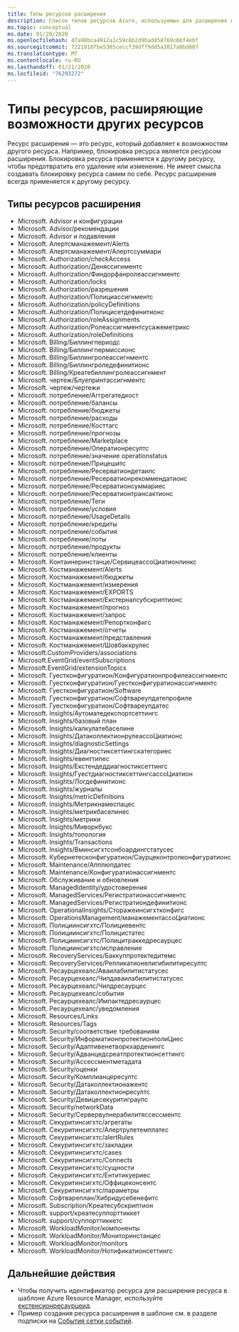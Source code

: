 ```yaml
---
title: Типы ресурсов расширения
description: Список типов ресурсов Azure, используемых для расширения возможностей других типов ресурсов.
ms.topic: conceptual
ms.date: 01/20/2020
ms.openlocfilehash: 47a98bca4912a1c59c8b2d9bad458769c6bf4ebf
ms.sourcegitcommit: 7221918fbe5385ceccf39dff9dd5a3817a0bd807
ms.translationtype: MT
ms.contentlocale: ru-RU
ms.lasthandoff: 01/21/2020
ms.locfileid: "76293272"
---
```

# <a name="resource-types-that-extend-capabilities-of-other-resources"></a>Типы ресурсов, расширяющие возможности других ресурсов

Ресурс расширения — это ресурс, который добавляет к возможностям другого ресурса. Например, блокировка ресурса является ресурсом расширения. Блокировка ресурса применяется к другому ресурсу, чтобы предотвратить его удаление или изменение. Не имеет смысла создавать блокировку ресурса самим по себе. Ресурс расширения всегда применяется к другому ресурсу.

## <a name="extension-resource-types"></a>Типы ресурсов расширения

- Microsoft. Advisor и конфигурации
- Microsoft. Advisor/рекомендации
- Microsoft. Advisor и подавления
- Microsoft. Алертсманажемент/Alerts
- Microsoft. Алертсманажемент/Алертссуммари
- Microsoft. Authorization/checkAccess
- Microsoft. Authorization/Деняссигнментс
- Microsoft. Authorization/Финдорфанролеассигнментс
- Microsoft. Authorization/locks
- Microsoft. Authorization/разрешения
- Microsoft. Authorization/Полициассигнментс
- Microsoft. Authorization/policyDefinitions
- Microsoft. Authorization/Полицисетдефинитионс
- Microsoft. Authorization/roleAssignments
- Microsoft. Authorization/Ролеассигнментсусажеметрикс
- Microsoft. Authorization/roleDefinitions
- Microsoft. Billing/Биллингпериодс
- Microsoft. Billing/Биллингпермиссионс
- Microsoft. Billing/Биллингролеассигнментс
- Microsoft. Billing/Биллингроледефинитионс
- Microsoft. Billing/Креатебиллингролеассигнмент
- Microsoft. чертеж/Блуепринтассигнментс
- Microsoft. чертеж/чертежи
- Microsoft. потребление/Аггрегатедкост
- Microsoft. потребление/балансы
- Microsoft. потребление/бюджеты
- Microsoft. потребление/расходы
- Microsoft. потребление/Косттагс
- Microsoft. потребление/прогнозы
- Microsoft. потребление/Marketplace
- Microsoft. потребление/Оператионресултс
- Microsoft. потребление/значение operationstatus
- Microsoft. потребление/Прицешитс
- Microsoft. потребление/Ресерватиондетаилс
- Microsoft. потребление/Ресерватионрекоммендатионс
- Microsoft. потребление/Ресерватионсуммариес
- Microsoft. потребление/Ресерватионтрансактионс
- Microsoft. потребление/Теги
- Microsoft. потребление/условия
- Microsoft. потребление/UsageDetails
- Microsoft. потребление/кредиты
- Microsoft. потребление/события
- Microsoft. потребление/лоты
- Microsoft. потребление/продукты
- Microsoft. потребление/клиенты
- Microsoft. Контаинеринстанце/СервицеассоЦиатионлинкс
- Microsoft. Костманажемент/Alerts
- Microsoft. Костманажемент/бюджеты
- Microsoft. Костманажемент/измерения
- Microsoft. Костманажемент/EXPORTS
- Microsoft. Костманажемент/Екстерналсубскриптионс
- Microsoft. Костманажемент/прогноз
- Microsoft. Костманажемент/запрос
- Microsoft. Костманажемент/Репортконфигс
- Microsoft. Костманажемент/отчеты
- Microsoft. Костманажемент/представления
- Microsoft. Костманажемент/Шовбаккрулес
- Microsoft.CustomProviders/associations
- Microsoft.EventGrid/eventSubscriptions
- Microsoft.EventGrid/extensionTopics
- Microsoft. Гуестконфигуратион/Конфигуратионпрофилеассигнментс
- Microsoft. Гуестконфигуратион/Гуестконфигуратионассигнментс
- Microsoft. Гуестконфигуратион/Software
- Microsoft. Гуестконфигуратион/Софтвареупдатепрофиле
- Microsoft. Гуестконфигуратион/Софтвареупдатес
- Microsoft. Insights/Аутоматедекспортсеттингс
- Microsoft. Insights/базовый план
- Microsoft. Insights/калкулатебаселине
- Microsoft. Insights/ДатаколлектионрулеассоЦиатионс
- Microsoft. Insights/diagnosticSettings
- Microsoft. Insights/Диагностиксеттингскатегориес
- Microsoft. Insights/евенттипес
- Microsoft. Insights/Екстендеддиагностиксеттингс
- Microsoft. Insights/ГуестдиагностиксеттингсассоЦиатион
- Microsoft. Insights/Логдефинитионс
- Microsoft. Insights/журналы
- Microsoft. Insights/metricDefinitions
- Microsoft. Insights/Метрикнамеспацес
- Microsoft. Insights/метрикбаселинес
- Microsoft. Insights/метрики
- Microsoft. Insights/Миворкбукс
- Microsoft. Insights/топология
- Microsoft. Insights/Transactions
- Microsoft. Insights/Вминсигхтсонбоардингстатусес
- Microsoft. Кубернетесконфигуратион/Саурцеконтролконфигуратионс
- Microsoft. Maintenance/Апплюпдатес
- Microsoft. Maintenance/Конфигуратионассигнментс
- Microsoft. Обслуживание и обновления
- Microsoft. ManagedIdentity/удостоверения
- Microsoft. ManagedServices/Регистратионассигнментс
- Microsoft. ManagedServices/Регистратиондефинитионс
- Microsoft. OperationalInsights/Сторажеинсигхтконфигс
- Microsoft. OperationsManagement/манажементассоЦиатионс
- Microsoft. Полициинсигхтс/Полициевентс
- Microsoft. Полициинсигхтс/Полицистатес
- Microsoft. Полициинсигхтс/Полицитраккедресаурцес
- Microsoft. Полициинсигхтс/исправление
- Microsoft. RecoveryServices/Баккуппротектедитемс
- Microsoft. RecoveryServices/Репликатионелигибилитиресултс  
- Microsoft. Ресаурцехеалс/Аваилабилитистатусес
- Microsoft. Ресаурцехеалс/Чилдаваилабилитистатусес
- Microsoft. Ресаурцехеалс/Чилдресаурцес
- Microsoft. Ресаурцехеалс/события
- Microsoft. Ресаурцехеалс/Импактедресаурцес
- Microsoft. Ресаурцехеалс/уведомления
- Microsoft. Resources/Links
- Microsoft. Resources/Tags
- Microsoft. Security/соответствие требованиям
- Microsoft. Security/ИнформатионпротектионполиЦиес
- Microsoft. Security/Адаптивенетворкхарденингс
- Microsoft. Security/Адванцедсреатпротектионсеттингс
- Microsoft. Security/Ассессментметадата
- Microsoft. Security/оценки
- Microsoft. Security/Комплианцересултс
- Microsoft. Security/Датаколлектионажентс
- Microsoft. Security/Датаколлектионресултс
- Microsoft. Security/Девицесекуритиграупс
- Microsoft. Security/networkData
- Microsoft. Security/Сервервулнерабилитяссессментс
- Microsoft. Секуритинсигхтс/агрегаты
- Microsoft. Секуритинсигхтс/Алертрулетемплатес
- Microsoft. Секуритинсигхтс/alertRules
- Microsoft. Секуритинсигхтс/закладки
- Microsoft. Секуритинсигхтс/cases
- Microsoft. Секуритинсигхтс/Connects
- Microsoft. Секуритинсигхтс/сущности
- Microsoft. Секуритинсигхтс/Ентитикуериес
- Microsoft. Секуритинсигхтс/Оффицеконсентс
- Microsoft. Секуритинсигхтс/параметры
- Microsoft. Софтвареплан/Хибридусебенефитс
- Microsoft. Subscription/Креатесубскриптион
- Microsoft. support/креатесуппорттиккет
- Microsoft. support/суппорттиккетс
- Microsoft. WorkloadMonitor/компоненты
- Microsoft. WorkloadMonitor/Мониторинстанцес
- Microsoft. WorkloadMonitor/monitors
- Microsoft. WorkloadMonitor/Нотификатионсеттингс

## <a name="next-steps"></a>Дальнейшие действия

- Чтобы получить идентификатор ресурса для расширения ресурса в шаблоне Azure Resource Manager, используйте [екстенсионресаурцеид](template-functions-resource.md#extensionresourceid).
- Пример создания ресурса расширения в шаблоне см. в разделе подписки на [События сетки событий](/azure/templates/microsoft.eventgrid/2019-06-01/eventsubscriptions).
